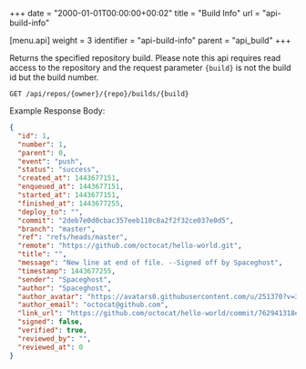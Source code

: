 +++
date = "2000-01-01T00:00:00+00:02"
title = "Build Info"
url = "api-build-info"

[menu.api]
  weight = 3
  identifier = "api-build-info"
  parent = "api_build"
+++

Returns the specified repository build.
Please note this api requires read access to the repository and the request parameter `{build}` is not the build id but the build number.

```text
GET /api/repos/{owner}/{repo}/builds/{build}
```

Example Response Body:

```json
{
  "id": 1,
  "number": 1,
  "parent": 0,
  "event": "push",
  "status": "success",
  "created_at": 1443677151,
  "enqueued_at": 1443677151,
  "started_at": 1443677151,
  "finished_at": 1443677255,
  "deploy_to": "",
  "commit": "2deb7e0d0cbac357eeb110c8a2f2f32ce037e0d5",
  "branch": "master",
  "ref": "refs/heads/master",
  "remote": "https://github.com/octocat/hello-world.git",
  "title": "",
  "message": "New line at end of file. --Signed off by Spaceghost",
  "timestamp": 1443677255,
  "sender": "Spaceghost",
  "author": "Spaceghost",
  "author_avatar": "https://avatars0.githubusercontent.com/u/251370?v=3",
  "author_email": "octocat@github.com",
  "link_url": "https://github.com/octocat/hello-world/commit/762941318ee16e59dabbacb1b4049eec22f0d303",
  "signed": false,
  "verified": true,
  "reviewed_by": "",
  "reviewed_at": 0
}
```
